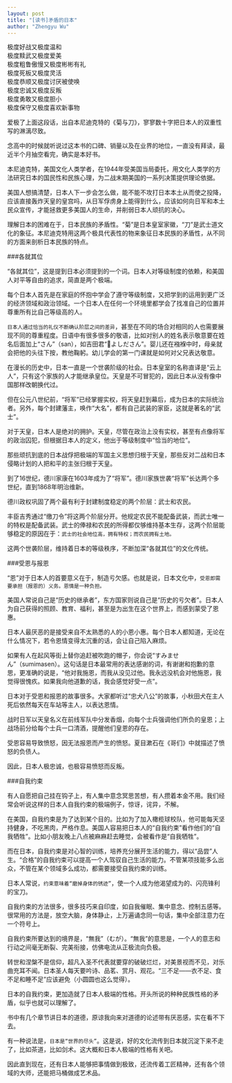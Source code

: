 ```yaml
---
layout: post
title: "[读书]矛盾的日本"
author: "Zhengyu Wu"
---
```

>
极度好战又极度温和   极度黩武又极度爱美  极度粗鲁傲慢又极度彬彬有礼  极度死板又极度灵活  极度恭顺又极度讨厌被使唤  极度忠诚又极度反叛  极度勇敢又极度胆小  极度保守又极度喜欢新事物 


爱极了上面这段话，出自本尼迪克特的《菊与刀》，寥寥数十字把日本人的双重性写的淋漓尽致。  
念高中的时候就听说过这本书的口碑、销量以及在业界的地位，一直没有拜读，最近半个月抽空看完，确实是本好书。
本尼迪克特，美国文化人类学者，在1944年受美国当局委托，用文化人类学的方法研究日本的国民性和民族心理，为二战末期美国的一系列决策提供理论依据。

美国人想搞清楚，日本人下一步会怎么做，能不能不攻打日本本土从而使之投降，应该直接轰炸天皇的皇宫吗，从日军俘虏身上能得到什么，应该如何向日军和本土民众宣传，才能拯救更多美国人的生命，并削弱日本人顽抗的决心。

理解日本的困难在于，日本民族的矛盾性。“菊”是日本皇室家徽，“刀”是武士道文化的象征。本尼迪克特用这两个极具代表性的物来象征日本民族的矛盾性，从不同的方面来剖析日本民族的特点。

###各就其位

“各就其位”，这是提到日本必须提到的一个词。日本人对等级制度的依赖，和美国人对平等自由的追求，简直是两个极端。

每个日本人首先是在家庭的怀抱中学会了遵守等级制度，又把学到的运用到更广泛的经济领域和政治领域。一个日本人在任何一个环境里都学会了找准自己的位置并尊重所有比自己等级高的人。

`日本人通过恰当的礼仪不断确认阶层之间的差异`，甚至在不同的场合对相同的人也需要展现不同的尊重程度。日语中有很多很多的敬语，比如对别人的姓名表示敬意要在姓名后面加上“さん”（san），如吉田君“よしださん”。婴儿还在襁褓中时，母亲就会把他的头往下按，教他鞠躬。幼儿学会的第一门课就是如何对父兄表达敬意。

在漫长的历史中，日本一直是一个世袭阶级的社会。日本皇室的名称直译是“云上人”，只有这个家族的人才能继承皇位。天皇是不可冒犯的，因此日本从没有像中国那样改朝换代过。

但在公元八世纪前，“将军”已经掌握实权，将天皇赶到幕后，成为日本的实际统治者。另外，每个封建藩主，唤作“大名”，都有自己武装的家臣，这就是著名的“武士”。

对于天皇，日本人是绝对的拥护。天皇，尽管在政治上没有实权，甚至有点像将军的政治囚犯，但根据日本人的定义，他出于等级制度中“恰当的地位”。

那些顽抗到底的日本战俘把极端的军国主义思想归根于天皇，那些反对二战和日本侵略计划的人把和平的主张归根于天皇。

到了16世纪，德川家康在1603年成为了“将军”。德川家族世袭“将军”长达两个多世纪，直到1868年明治维新。

德川政权巩固了两个最有利于封建制度稳定的两个阶层：武士和农民。

丰臣吉秀通过“缴刀令”将这两个阶层分开。他规定农民不能配备武装，而武士唯一的特权是配备武装。武士的俸禄和农民的所得都仅够维持基本生存，这两个阶层能够稳定的原因在于：`武士的社会地位高，拥有特权；而农民拥有土地。`

这两个世袭阶层，维持着日本的等级秩序，不断加深“各就其位”的文化传统。

###受恩与报恩

“恩”对于日本人的首要意义在于，制造亏欠感。也就是说，日本文化中，`受恩即需要承担（报恩的）义务。恩情是一种负担。`

美国人常说自己是“历史的继承者”，东方国家则说自己是“历史的亏欠者”。日本人为自己获得的照顾、教育、福利，甚至是为出生在这个世界上，而感到蒙受了恩惠。

日本人最厌恶的是接受来自不太熟悉的人的小恩小惠。每个日本人都知道，无论在什么情况下，若令恩情变得太沉重的话，会让自己陷入麻烦。

如果有人在起风等街上替你追赶被吹跑的帽子，你会说“すみません”（sumimasen）。这句话是日本最常用的表达感谢的词，有谢谢和抱歉的意思，更准确的说是，“他对我施恩，而我从没见过他。我永远没机会对他施恩，我觉得很愧疚。如果我向他道歉的话，我会感觉好受一点”。

日本对于受恩和报恩的故事很多。大家都听过“忠犬八公”的故事，小秋田犬在主人死后依然每天在车站等主人，以表达恩情。

战时日军以天皇名义在前线军队中分发香烟，向每个士兵强调他们所负的皇恩；上战场前分给每个士兵一口清酒，提醒他们皇恩的存在。

受恩容易导致愤怒，因无法报恩而产生的愤怒。夏目漱石在《哥们》中就描述了愤怒的负债人。

因此，日本人极忠诚，也极容易愤怒而反叛。

###自我约束

有人自愿把自己挂在钩子上，有人集中意念冥思苦想，有人攒着本金不用。我们经常会听说这样的日本人自我约束的极端例子，惊讶，诧异，不解。

在美国，自我约束是为了达到某个目的。比如为了加入橄榄球校队，他可能每天坚持健身，不吃黑肉，严格作息。美国人容易把日本人的“自我约束”看作他们的“自我牺牲”。比如小朋友晚上八点被麻麻赶去睡觉，会被看作是“自我牺牲”。

而在日本，自我约束是对心智的训练，培养充分展开生活的能力，得以“品尝”人生。“合格”的自我约束可以提高一个人驾驭自己生活的能力。不管某项技能多么出众，不管在某个领域多么成功，都需要接受自我约束的训练。

日本人常说，`约束意味着“磨掉身体的锈迹”`，使一个人成为他渴望成为的、闪亮锋利的宝刀。

自我约束的方法很多，很多技巧来自印度，如自我催眠、集中意念、控制五感等。很常用的方法是，放空大脑，身体静止，上万遍诵念同一句话，集中全部注意力在一个符号上。

自我约束所要达到的境界是，“無我”（むが）。“無我”的意思是，一个人的意志和行动之间毫无断裂、完美衔接，仿佛电流从正极流向负极。

转世和涅槃不是信仰，超凡入圣不代表就要穿的破破烂烂，对美景视而不见，对乐曲充耳不闻。日本圣人每天要吟诗、品茗、赏月、观花。“三不足——衣不足、食不足和睡不足”应该避免（小圆圆也这么觉得）。

日本的自我约束，更加造就了日本人极端的性格。开头所说的种种民族性格的矛盾，似乎也就可以理解了。

书中有几个章节讲日本的道德，原谅我向来对道德的论述带有厌恶感，实在看不下去。


有一种说法是，`日本是“世界的尽头”`。这是说，好的文化流传到日本就沉淀下来不走了，比如茶道，比如剑术。这大概和日本人极端的性格有关吧。

因此直到现在，还有日本人能够把事情做到极致，还流传着工匠精神，还有各个领域的大师，还能把马桶做成艺术品。
